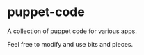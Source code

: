puppet-code
===========

A collection of puppet code for various apps.

Feel free to modify and use bits and pieces.
